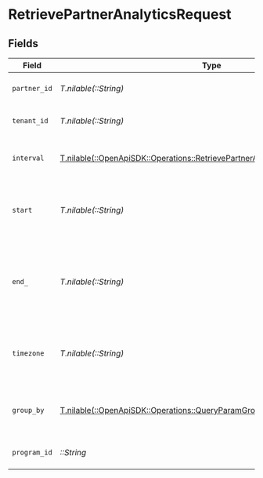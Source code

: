 # RetrievePartnerAnalyticsRequest


## Fields

| Field                                                                                                                                                    | Type                                                                                                                                                     | Required                                                                                                                                                 | Description                                                                                                                                              | Example                                                                                                                                                  |
| -------------------------------------------------------------------------------------------------------------------------------------------------------- | -------------------------------------------------------------------------------------------------------------------------------------------------------- | -------------------------------------------------------------------------------------------------------------------------------------------------------- | -------------------------------------------------------------------------------------------------------------------------------------------------------- | -------------------------------------------------------------------------------------------------------------------------------------------------------- |
| `partner_id`                                                                                                                                             | *T.nilable(::String)*                                                                                                                                    | :heavy_minus_sign:                                                                                                                                       | The ID of the partner to retrieve analytics for.                                                                                                         |                                                                                                                                                          |
| `tenant_id`                                                                                                                                              | *T.nilable(::String)*                                                                                                                                    | :heavy_minus_sign:                                                                                                                                       | The ID of the tenant that created the link inside your system.                                                                                           |                                                                                                                                                          |
| `interval`                                                                                                                                               | [T.nilable(::OpenApiSDK::Operations::RetrievePartnerAnalyticsQueryParamInterval)](../../models/operations/retrievepartneranalyticsqueryparaminterval.md) | :heavy_minus_sign:                                                                                                                                       | The interval to retrieve analytics for. If undefined, defaults to 24h.                                                                                   |                                                                                                                                                          |
| `start`                                                                                                                                                  | *T.nilable(::String)*                                                                                                                                    | :heavy_minus_sign:                                                                                                                                       | The start date and time when to retrieve analytics from. Takes precedence over `interval`.                                                               |                                                                                                                                                          |
| `end_`                                                                                                                                                   | *T.nilable(::String)*                                                                                                                                    | :heavy_minus_sign:                                                                                                                                       | The end date and time when to retrieve analytics from. If not provided, defaults to the current date. Takes precedence over `interval`.                  |                                                                                                                                                          |
| `timezone`                                                                                                                                               | *T.nilable(::String)*                                                                                                                                    | :heavy_minus_sign:                                                                                                                                       | The IANA time zone code for aligning timeseries granularity (e.g. America/New_York). Defaults to UTC.                                                    | America/New_York                                                                                                                                         |
| `group_by`                                                                                                                                               | [T.nilable(::OpenApiSDK::Operations::QueryParamGroupBy)](../../models/operations/queryparamgroupby.md)                                                   | :heavy_minus_sign:                                                                                                                                       | The parameter to group the analytics data points by. Defaults to `count` if undefined.                                                                   |                                                                                                                                                          |
| `program_id`                                                                                                                                             | *::String*                                                                                                                                               | :heavy_check_mark:                                                                                                                                       | The ID of the program to retrieve analytics for.                                                                                                         |                                                                                                                                                          |